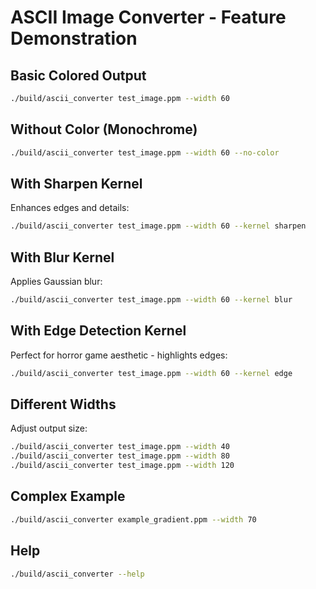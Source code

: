 # ASCII Image Converter - Feature Demonstration

## Basic Colored Output
```bash
./build/ascii_converter test_image.ppm --width 60
```

## Without Color (Monochrome)
```bash
./build/ascii_converter test_image.ppm --width 60 --no-color
```

## With Sharpen Kernel
Enhances edges and details:
```bash
./build/ascii_converter test_image.ppm --width 60 --kernel sharpen
```

## With Blur Kernel
Applies Gaussian blur:
```bash
./build/ascii_converter test_image.ppm --width 60 --kernel blur
```

## With Edge Detection Kernel
Perfect for horror game aesthetic - highlights edges:
```bash
./build/ascii_converter test_image.ppm --width 60 --kernel edge
```

## Different Widths
Adjust output size:
```bash
./build/ascii_converter test_image.ppm --width 40
./build/ascii_converter test_image.ppm --width 80
./build/ascii_converter test_image.ppm --width 120
```

## Complex Example
```bash
./build/ascii_converter example_gradient.ppm --width 70
```

## Help
```bash
./build/ascii_converter --help
```
